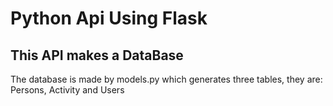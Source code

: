 # Python Api Using Flask

## This API makes a DataBase

The database is made by models.py which generates three tables, they are: Persons, Activity and Users